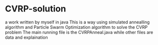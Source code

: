 # CVRP-solution
a work written by myself in java
This is a way using simulated annealling algorithm and Particle Swarm Optimization algorithm to solve the CVRP problem
The main running file is the CVRPAnneal.java  while other files are data and explaination
